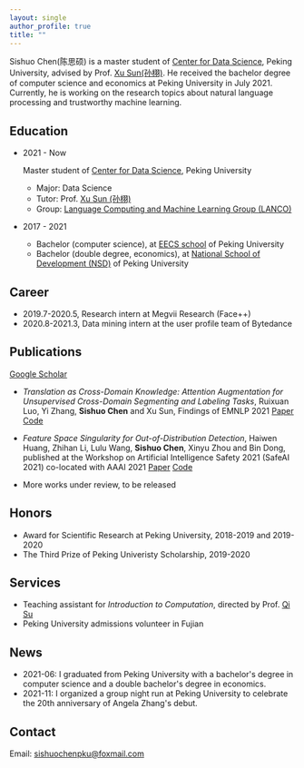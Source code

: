 ```yaml
---
layout: single
author_profile: true
title: ""
---
```


Sishuo Chen(陈思硕) is a master student of [Center for Data Science](https://www.ds.pku.edu.cn/), Peking University, advised by Prof. [Xu Sun(孙栩)](https://xusun.org). He received the bachelor degree of computer science and economics at Peking University in July 2021. Currently, he is working on the research topics about natural language processing and trustworthy machine learning. 


## Education 

-  2021 - Now
    
    Master student of [Center for Data Science](https://www.ds.pku.edu.cn/), Peking University
    
    -    Major: Data Science    
    -    Tutor: Prof. [Xu Sun (孙栩)](https://xusun.org)
    -    Group:  [Language Computing and Machine Learning Group (LANCO)](https://lancopku.github.io/)
- 2017 - 2021
    
    -    Bachelor (computer science), at [EECS school](http://eecs.pku.edu.cn/Home/HOME.htm) of Peking University
    -    Bachelor (double degree, economics), at [National School of Development (NSD)](https://en.nsd.pku.edu.cn/) of Peking University

## Career 

- 2019.7-2020.5, Research intern at Megvii Research (Face++) 
- 2020.8-2021.3, Data mining intern at the user profile team of Bytedance   

## Publications 
 
[Google Scholar](https://scholar.google.com/citations?user=Jn6gAIAAAAAJ&hl=en) 

-  *Translation as Cross-Domain Knowledge: Attention Augmentation for Unsupervised Cross-Domain Segmenting and Labeling Tasks*, Ruixuan Luo, Yi Zhang, **Sishuo Chen** and Xu Sun, Findings of EMNLP 2021 [Paper](https://aclanthology.org/2021.findings-emnlp.163.pdf) [Code](https://github.com/lancopku/Attention-Augmentation)

 - *Feature Space Singularity for Out-of-Distribution Detection*, Haiwen Huang, Zhihan Li, Lulu Wang, **Sishuo Chen**, Xinyu  Zhou and  Bin  Dong, published at the Workshop on Artificial Intelligence Safety 2021 (SafeAI 2021) co-located with AAAI 2021  [Paper](https://arxiv.org/abs/2011.14654) [Code](https://github.com/megvii-research/FSSD_OoD_Detection)
 - More works under review, to be released

## Honors

- Award for Scientific Research at Peking University, 2018-2019 and 2019-2020
- The Third Prize of Peking Univeristy Scholarship, 2019-2020

## Services

- Teaching assistant for *Introduction to Computation*, directed by Prof. [Qi Su](https://sfl.pku.edu.cn/xygk/szdw/wgyyxjyyyyxyjs/63755.htm)
- Peking University admissions volunteer in Fujian


## News
- 2021-06: I graduated from Peking University with a bachelor's degree in computer science and a double bachelor's degree in economics.
- 2021-11: I organized a group night run at Peking University to celebrate the 20th anniversary of Angela Zhang's debut.


## Contact 

Email:  [sishuochenpku@foxmail.com](mailto:sishuochenpku@foxmail.com)